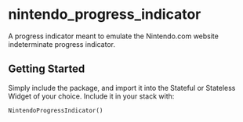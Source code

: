 # nintendo_progress_indicator

A progress indicator meant to emulate the Nintendo.com website indeterminate progress indicator.

## Getting Started
Simply include the package, and import it into the Stateful or Stateless Widget of your choice.
Include it in your stack with:

```dart
NintendoProgressIndicator()
```

